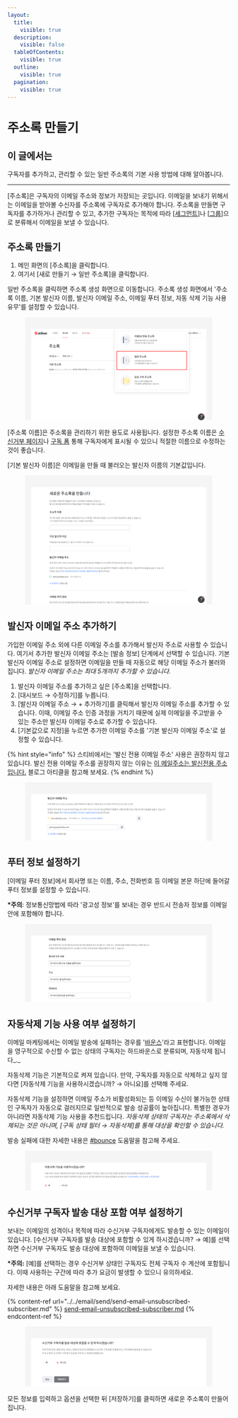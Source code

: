 ```yaml
---
layout:
  title:
    visible: true
  description:
    visible: false
  tableOfContents:
    visible: true
  outline:
    visible: true
  pagination:
    visible: true
---
```


# 주소록 만들기

## 이 글에서는

구독자를 추가하고, 관리할 수 있는 일반 주소록의 기본 사용 방법에 대해 알아봅니다.

***

\[주소록]은 구독자의 이메일 주소와 정보가 저장되는 곳입니다. 이메일을 보내기 위해서는 이메일을 받아볼 수신자를 주소록에 구독자로 추가해야 합니다. 주소록을 만들면 구독자를 추가하거나 관리할 수 있고, 추가한 구독자는 목적에 따라 \[[세그먼트](../classify-subscribers/how-to-use-segment.md)]나 \[[그룹](../classify-subscribers/how-to-use-groups.md)]으로 분류해서 이메일을 보낼 수 있습니다.&#x20;



## 주소록 만들기 <a href="#h_01gf88hr2750sqpb51k4xxdbj7" id="h_01gf88hr2750sqpb51k4xxdbj7"></a>

1. 메인 화면의 \[주소록]을 클릭합니다.
2. 여기서 \[새로 만들기 → 일반 주소록]을 클릭합니다.

일반 주소록을 클릭하면 주소록 생성 화면으로 이동합니다. 주소록 생성 화면에서 '주소록 이름, 기본 발신자 이름, 발신자 이메일 주소, 이메일 푸터 정보, 자동 삭제 기능 사용 유무'를 설정할 수 있습니다.&#x20;

<figure><img src="../../.gitbook/assets/일반 주소록 만들기.png" alt=""><figcaption></figcaption></figure>

\[주소록 이름]은 주소록을 관리하기 위한 용도로 사용됩니다. 설정한 주소록 이름은 [수신거부 페이지](../../email/edit/unsubscribe.md)나 [구독 폼](../gather-subscribers/form.md) 통해 구독자에게 표시될 수 있으니 적절한 이름으로 수정하는 것이 좋습니다.

\[기본 발신자 이름]은 이메일을 만들 때 불러오는 발신자 이름의 기본값입니다.

<figure><img src="../../.gitbook/assets/주소록 설정.png" alt=""><figcaption></figcaption></figure>



## 발신자 이메일 주소 추가하기 <a href="#h_01gf88jfx86w5ewkkk27bdp48j" id="h_01gf88jfx86w5ewkkk27bdp48j"></a>

가입한 이메일 주소 외에 다른 이메일 주소를 추가해서 발신자 주소로 사용할 수 있습니다. 여기서 추가한 발신자 이메일 주소는 \[발송 정보] 단계에서 선택할 수 있습니다. 기본 발신자 이메일 주소로 설정하면 이메일을 만들 때 자동으로 해당 이메일 주소가 불러와집니다. _발신자 이메일 주소는 최대 5개까지 추가할 수 있습니다._

1. 발신자 이메일 주소를 추가하고 싶은 \[주소록]을 선택합니다.
2. \[대시보드 → 수정하기]를 누릅니다.
3. \[발신자 이메일 주소 → + 추가하기]를 클릭해서 발신자 이메일 주소를 추가할 수 있습니다. 이때, 이메일 주소 인증 과정을 거치기 때문에 실제 이메일을 주고받을 수 있는 주소만 발신자 이메일 주소로 추가할 수 있습니다.
4. \[기본값으로 지정]을 누르면 추가한 이메일 주소를 '기본 발신자 이메일 주소'로 설정할 수 있습니다.

{% hint style="info" %}
스티비에서는 '발신 전용 이메일 주소' 사용은 권장하지 않고 있습니다. 발신 전용 이메일 주소를 권장하지 않는 이유는 [이 메일주소는 발신전용 주소입니다.](https://blog.stibee.com/%EC%9D%B4-%EB%A9%94%EC%9D%BC%EC%A3%BC%EC%86%8C%EB%8A%94-%EB%B0%9C%EC%8B%A0%EC%A0%84%EC%9A%A9-%EC%A3%BC%EC%86%8C%EC%9E%85%EB%8B%88%EB%8B%A4-8f9806db7768) 블로그 아티클을 참고해 보세요.
{% endhint %}

<figure><img src="../../.gitbook/assets/발신자 주소 추가.png" alt=""><figcaption></figcaption></figure>



## 푸터 정보 설정하기

\[이메일 푸터 정보]에서 회사명 또는 이름, 주소, 전화번호 등 이메일 본문 하단에 들어갈 푸터 정보를 설정할 수 있습니다.

**\*주의**: 정보통신망법에 따라 '광고성 정보'를 보내는 경우 반드시 전송자 정보를 이메일 안에 포함해야 합니다.

<figure><img src="../../.gitbook/assets/푸터 정보 추가.png" alt=""><figcaption></figcaption></figure>

## 자동삭제 기능 사용 여부 설정하기 <a href="#auto-deletion" id="auto-deletion"></a>

이메일 마케팅에서는 이메일 발송에 실패하는 경우를 '[바운스](../../email/analytics/email-detailed-statistics.md#h\_01gfmfz4vxk1e8gds0mhbttyrm)'라고 표현합니다. 이메일을 영구적으로 수신할 수 없는 상태의 구독자는 하드바운스로 분류되며, 자동삭제 됩니다_._

자동삭제 기능은 기본적으로 켜져 있습니다. 만약, 구독자를 자동으로 삭제하고 싶지 않다면 \[자동삭제 기능을 사용하시겠습니까? → 아니요]를 선택해 주세요.

자동삭제 기능을 설정하면 이메일 주소가 비활성화되는 등 이메일 수신이 불가능한 상태인 구독자가 자동으로 걸러지므로 일반적으로 발송 성공률이 높아집니다. 특별한 경우가 아니라면 자동삭제 기능 사용을 추천드립니다. _자동삭제 상태의 구독자는 주소록에서 삭제되는 것은 아니며, \[구독 상태 필터 → 자동삭제]를 통해 대상을 확인할 수 있습니다._

발송 실패에 대한 자세한 내용은 [#bounce](../../email/analytics/email-detailed-statistics.md#bounce "mention") 도움말을 참고해 주세요.

<figure><img src="../../.gitbook/assets/주소록 만들기_자동삭제.png" alt=""><figcaption></figcaption></figure>

## 수신거부 구독자 발송 대상 포함 여부 설정하기

보내는 이메일의 성격이나 목적에 따라 수신거부 구독자에게도 발송할 수 있는 이메일이 있습니다. \[수신거부 구독자를 발송 대상에 포함할 수 있게 하시겠습니까? → 예]를 선택하면 수신거부 구독자도 발송 대상에 포함하여 이메일을 보낼 수 있습니다.&#x20;

**\*주의:** \[예]를 선택하는 경우 수신거부 상태인 구독자도 전체 구독자 수 계산에 포함됩니다. 이때 사용하는 구간에 따라 추가 요금이 발생할 수 있으니 유의하세요.

자세한 내용은 아래 도움말을 참고해 보세요.

{% content-ref url="../../email/send/send-email-unsubscribed-subscriber.md" %}
[send-email-unsubscribed-subscriber.md](../../email/send/send-email-unsubscribed-subscriber.md)
{% endcontent-ref %}

<figure><img src="../../.gitbook/assets/주소록 만들기_수신거부.png" alt=""><figcaption></figcaption></figure>



모든 정보를 입력하고 옵션을 선택한 뒤 \[저장하기]를 클릭하면 새로운 주소록이 만들어집니다.
